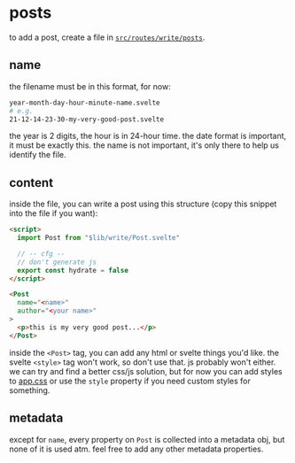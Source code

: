 # posts

to add a post, create a file in [`src/routes/write/posts`](/src/routes/write/posts).

## name

the filename must be in this format, for now:

```sh
year-month-day-hour-minute-name.svelte
# e.g.
21-12-14-23-30-my-very-good-post.svelte
```

the year is 2 digits, the hour is in 24-hour time. the date format is important, it must be exactly this. the name is not important, it's only there to help us identify the file.

## content

inside the file, you can write a post using this structure (copy this snippet into the file if you want):

```html
<script>
  import Post from "$lib/write/Post.svelte"

  // -- cfg --
  // don't generate js
  export const hydrate = false
</script>

<Post
  name="<name>"
  author="<your name>"
>
  <p>this is my very good post...</p>
</Post>
```

inside the `<Post>` tag, you can add any html or svelte things you'd like. the svelte `<style>` tag won't work, so don't use that. js probably won't either. we can try and find a better css/js solution, but for now you can add styles to [app.css](/static/app.css) or use the `style` property if you need custom styles for something.

## metadata

except for `name`, every property on `Post` is collected into a metadata obj, but none of it is used atm. feel free to add any other metadata properties.

